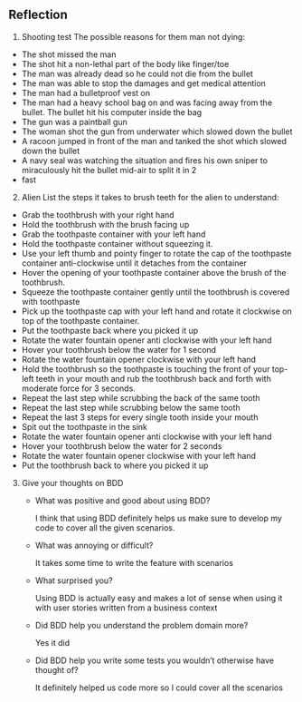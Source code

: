 ## Reflection

1. Shooting
 test
The possible reasons for them man not dying:

- The shot missed the man
- The shot hit a non-lethal part of the body like finger/toe
- The man was already dead so he could not die from the bullet
- The man was able to stop the damages and get medical attention
- The man had a bulletproof vest on
- The man had a heavy school bag on and was facing away from the bullet. The bullet hit his computer inside the bag
- The gun was a paintball gun
- The woman shot the gun from underwater which slowed down the bullet
- A racoon jumped in front of the man and tanked the shot which slowed down the bullet
- A navy seal was watching the situation and fires his own sniper to miraculously hit the bullet mid-air to split it in 2
- fast

2. Alien
   List the steps it takes to brush teeth for the alien to understand:

- Grab the toothbrush with your right hand
- Hold the toothbrush with the brush facing up
- Grab the toothpaste container with your left hand
- Hold the toothpaste container without squeezing it.
- Use your left thumb and pointy finger to rotate the cap of the toothpaste container anti-clockwise until it detaches from the container
- Hover the opening of your toothpaste container above the brush of the toothbrush.
- Squeeze the toothpaste container gently until the toothbrush is covered with toothpaste
- Pick up the toothpaste cap with your left hand and rotate it clockwise on top of the toothpaste container.
- Put the toothpaste back where you picked it up
- Rotate the water fountain opener anti clockwise with your left hand
- Hover your toothbrush below the water for 1 second
- Rotate the water fountain opener clockwise with your left hand
- Hold the toothbrush so the toothpaste is touching the front of your top-left teeth in your mouth and rub the toothbrush back and forth with moderate force for 3 seconds.
- Repeat the last step while scrubbing the back of the same tooth
- Repeat the last step while scrubbing below the same tooth
- Repeat the last 3 steps for every single tooth inside your mouth
- Spit out the toothpaste in the sink
- Rotate the water fountain opener anti clockwise with your left hand
- Hover your toothbrush below the water for 2 seconds
- Rotate the water fountain opener clockwise with your left hand
- Put the toothbrush back to where you picked it up

3. Give your thoughts on BDD

   - What was positive and good about using BDD?

     I think that using BDD definitely helps us make sure to develop my code to cover all the given scenarios.

   - What was annoying or difficult?

     It takes some time to write the feature with scenarios

   - What surprised you?

     Using BDD is actually easy and makes a lot of sense when using it with user stories written from a business context

   - Did BDD help you understand the problem domain more?

     Yes it did

   - Did BDD help you write some tests you wouldn’t otherwise have thought of?

     It definitely helped us code more so I could cover all the scenarios
